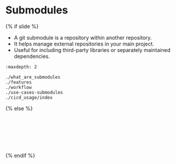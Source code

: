 # <i class="fab fa-git"></i> Submodules
{% if slide %}
<!-- BUILDING THE SLIDES -->

- A git submodule is a repository within another repository.
- It helps manage external repositories in your main project.
- Useful for including third-party libraries or separately maintained dependencies.

```{toctree}
:maxdepth: 2

./what_are_submodules
./features
./workflow
./use-cases-submodules
./cicd_usage/index

```
{% else %}
<!-- BUILDING THE PAGES -->
<!-- build the page content here -->


```{include} ./what_are_submodules.md
```
```{include} ./features.md
```
```{include} ./workflow.md
```
```{include} ./use-cases-submodules.md
```
```{include} ./cicd_usage/index.md
```
```{include} ./cicd_usage/github.md
```
```{include} ./cicd_usage/gitlab.md
```
{% endif %}

